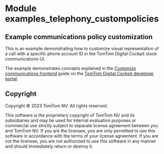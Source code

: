 # Module examples_telephony_custompolicies

## Example communications policy customization

This is an example demonstrating how to customize visual representation of a call with a specific 
phone account ID in the TomTom Digital Cockpit stock communications UI.

The example demonstrates concepts explained in the
[Customize communications frontend](https://developer.tomtom.com/tomtom-digital-cockpit/tutorials/domains/communications/customize-communications-frontend)
guide on the
[TomTom Digital Cockpit developer portal](https://developer.tomtom.com/tomtom-digital-cockpit/developers/introduction).

## Copyright

Copyright © 2023 TomTom NV. All rights reserved.

This software is the proprietary copyright of TomTom NV and its subsidiaries and may be
used for internal evaluation purposes or commercial use strictly subject to separate
license agreement between you and TomTom NV. If you are the licensee, you are only permitted
to use this software in accordance with the terms of your license agreement. If you are
not the licensee, you are not authorized to use this software in any manner and should
immediately return or destroy it.

